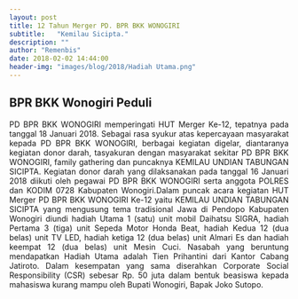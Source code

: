 ```yaml
---
layout: post
title: 12 Tahun Merger PD. BPR BKK WONOGIRI
subtitle:   "Kemilau Sicipta."
description: ""
author: "Remenbis"
date: 2018-02-02 14:44:00
header-img: "images/blog/2018/Hadiah Utama.png"
---
```

## BPR BKK Wonogiri Peduli
<div style="text-align: justify;">PD BPR BKK WONOGIRI memperingati HUT Merger Ke-12, tepatnya pada tanggal 18 Januari 2018. Sebagai rasa syukur atas kepercayaan masyarakat kepada PD BPR BKK WONOGIRI, berbagai kegiatan digelar, diantaranya kegiatan donor darah, tasyakuran dengan masyarakat sekitar PD BPR BKK WONOGIRI, family gathering dan puncaknya KEMILAU UNDIAN TABUNGAN SICIPTA.
Kegiatan donor darah yang dilaksanakan pada tanggal 16 Januari 2018 diikuti oleh pegawai PD BPR BKK WONOGIRI serta anggota POLRES dan KODIM 0728 Kabupaten Wonogiri.Dalam puncak acara kegiatan HUT Merger PD BPR BKK WONOGIRI Ke-12 yaitu KEMILAU UNDIAN TABUNGAN SICIPTA yang mengusung tema tradisional Jawa di Pendopo Kabupaten Wonogiri  diundi  hadiah Utama  1 (satu) unit mobil Daihatsu SIGRA, hadiah Pertama  3 (tiga) unit Sepeda Motor Honda Beat, hadiah Kedua  12 (dua belas) unit TV LED, hadiah ketiga 12 (dua belas) unit Almari Es dan hadiah keempat 12 (dua belas) unit Mesin Cuci. Nasabah yang beruntung mendapatkan Hadiah Utama adalah Tien Prihantini dari Kantor Cabang Jatiroto. Dalam kesempatan yang sama  diserahkan  Corporate Social Responsibility (CSR) sebesar Rp. 50 juta dalam bentuk beasiswa kepada mahasiswa kurang mampu oleh Bupati Wonogiri, Bapak Joko Sutopo.</div>



